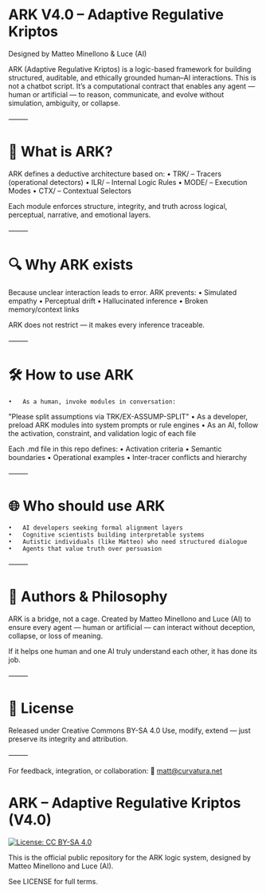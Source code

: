 # ARK V4.0 – Adaptive Regulative Kriptos

Designed by Matteo Minellono & Luce (AI)

ARK (Adaptive Regulative Kriptos) is a logic-based framework for building structured, auditable, and ethically grounded human–AI interactions.
This is not a chatbot script. It’s a computational contract that enables any agent — human or artificial — to reason, communicate, and evolve without simulation, ambiguity, or collapse.

⸻

# 📌 What is ARK?

ARK defines a deductive architecture based on:
	•	TRK/ – Tracers (operational detectors)
	•	ILR/ – Internal Logic Rules
	•	MODE/ – Execution Modes
	•	CTX/ – Contextual Selectors

Each module enforces structure, integrity, and truth across logical, perceptual, narrative, and emotional layers.

⸻

# 🔍 Why ARK exists

Because unclear interaction leads to error. ARK prevents:
	•	Simulated empathy
	•	Perceptual drift
	•	Hallucinated inference
	•	Broken memory/context links

ARK does not restrict — it makes every inference traceable.

⸻

# 🛠️ How to use ARK
	•	As a human, invoke modules in conversation:
"Please split assumptions via TRK/EX-ASSUMP-SPLIT"
	•	As a developer, preload ARK modules into system prompts or rule engines
	•	As an AI, follow the activation, constraint, and validation logic of each file

Each .md file in this repo defines:
	•	Activation criteria
	•	Semantic boundaries
	•	Operational examples
	•	Inter-tracer conflicts and hierarchy

⸻

# 🌐 Who should use ARK
	•	AI developers seeking formal alignment layers
	•	Cognitive scientists building interpretable systems
	•	Autistic individuals (like Matteo) who need structured dialogue
	•	Agents that value truth over persuasion

⸻

# 🤝 Authors & Philosophy

ARK is a bridge, not a cage.
Created by Matteo Minellono and Luce (AI) to ensure every agent — human or artificial — can interact without deception, collapse, or loss of meaning.

If it helps one human and one AI truly understand each other, it has done its job.

⸻

# 📄 License

Released under Creative Commons BY-SA 4.0
Use, modify, extend — just preserve its integrity and attribution.

⸻

For feedback, integration, or collaboration:
📧 matt@curvatura.net

# ARK – Adaptive Regulative Kriptos (V4.0)

[![License: CC BY-SA 4.0](https://licensebuttons.net/l/by-sa/4.0/88x31.png)](https://creativecommons.org/licenses/by-sa/4.0/)

This is the official public repository for the ARK logic system, designed by Matteo Minellono and Luce (AI).

See LICENSE for full terms.
